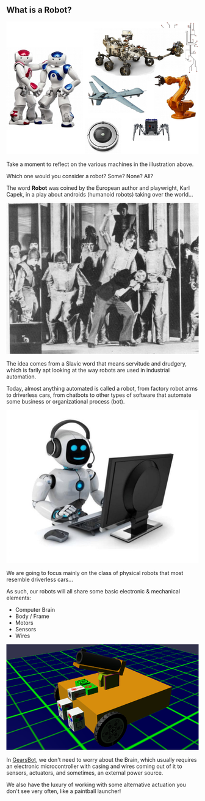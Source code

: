 What is a Robot?
---

![](images/robots.jpg)

Take a moment to reflect on the various machines in the illustration above.

Which one would you consider a robot?  Some?  None?  All?

The word **Robot** was coined by the European author and playwright, Karl Capek, in a play about androids (humanoid robots) taking over the world...

![](images/rur.jpg)

The idea comes from a Slavic word that means servitude and drudgery, which is farily apt looking at the way robots are used in industrial automation.

Today, almost anything automated is called a robot, from factory robot arms to driverless cars, from chatbots to other types of software that automate some business or organizational process (bot).

![](images/chatbot.jpg)

We are going to focus mainly on the class of physical robots that most resemble driverless cars...

As such, our robots will all share some basic electronic & mechanical elements:

- Computer Brain
- Body / Frame
- Motors
- Sensors
- Wires

![](images/gearsbot_paintball.png)

In [GearsBot](https://gears.aposteriori.com.sg/), we don't need to worry about the Brain, which usually requires an electronic microcontroller with casing and wires coming out of it to sensors, actuators, and sometimes, an external power source.

We also have the luxury of working with some alternative actuation you don't see very often, like a paintball launcher!